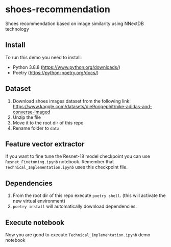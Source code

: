 # shoes-recommendation
Shoes recommendation based on image similarity using NNextDB technology

## Install

To run this demo you need to install:

- Python 3.8.8 (https://www.python.org/downloads/)
- Poetry (https://python-poetry.org/docs/)

## Dataset

1) Download shoes images dataset from the following link: https://www.kaggle.com/datasets/die9origephit/nike-adidas-and-converse-imaged
2) Unzip the file
3) Move it to the root dir of this repo
4) Rename folder to `data`

## Feature vector extractor
If you want to fine tune the Resnet-18 model checkpoint you can use `Resnet_Finetuning.ipynb` notebook.
Remember that `Technical_Implementation.ipynb` uses this checkpoint file.

## Dependencies

1) From the root dir of this repo execute `poetry shell`. (this will activate the new virtual environment)
2) `poetry install` will automatically download dependencies.

## Execute notebook

Now you are good to execute `Technical_Implementation.ipynb` demo notebook

